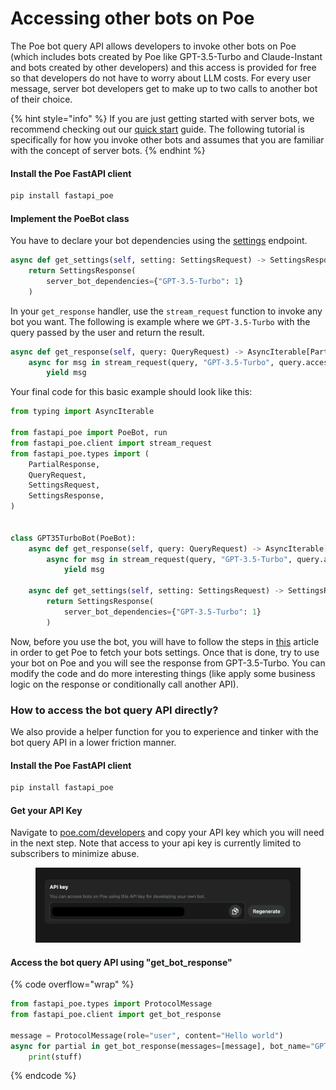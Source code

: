 # Accessing other bots on Poe

The Poe bot query API allows developers to invoke other bots on Poe (which includes bots created by Poe like GPT-3.5-Turbo and Claude-Instant and bots created by other developers) and this access is provided for free so that developers do not have to worry about LLM costs. For every user message, server bot developers get to make up to two calls to another bot of their choice.

{% hint style="info" %}
If you are just getting started with server bots, we recommend checking out our [quick start](quick-start.md) guide. The following tutorial is specifically for how you invoke other bots and assumes that you are familiar with the concept of server bots.
{% endhint %}

#### Install the Poe FastAPI client

```bash
pip install fastapi_poe
```

#### Implement the PoeBot class&#x20;

You have to declare your bot dependencies using the [settings](poe-protocol-specification/requests/settings.md) endpoint.&#x20;

```python
async def get_settings(self, setting: SettingsRequest) -> SettingsResponse:
    return SettingsResponse(
        server_bot_dependencies={"GPT-3.5-Turbo": 1}
    )
```

In your `get_response` handler, use the `stream_request` function to invoke any bot you want. The following is example where we `GPT-3.5-Turbo` with the query passed by the user and return the result.

```python
async def get_response(self, query: QueryRequest) -> AsyncIterable[PartialResponse]:
    async for msg in stream_request(query, "GPT-3.5-Turbo", query.access_key):
        yield msg
```

Your final code for this basic example should look like this:

```python
from typing import AsyncIterable

from fastapi_poe import PoeBot, run
from fastapi_poe.client import stream_request
from fastapi_poe.types import (
    PartialResponse,
    QueryRequest,
    SettingsRequest,
    SettingsResponse,
)


class GPT35TurboBot(PoeBot):
    async def get_response(self, query: QueryRequest) -> AsyncIterable[PartialResponse]:
        async for msg in stream_request(query, "GPT-3.5-Turbo", query.access_key):
            yield msg

    async def get_settings(self, setting: SettingsRequest) -> SettingsResponse:
        return SettingsResponse(
            server_bot_dependencies={"GPT-3.5-Turbo": 1}
        )
```

Now, before you use the bot, you will have to follow the steps in [this](updating-bot-settings.md) article in order to get Poe to fetch your bots settings. Once that is done, try to use your bot on Poe and you will see the response from GPT-3.5-Turbo. You can modify the code and do more interesting things (like apply some business logic on the response or conditionally call another API).

### How to access the bot query API directly?

We also provide a helper function for you to experience and tinker with the bot query API in a lower friction manner.&#x20;

#### Install the Poe FastAPI client

```bash
pip install fastapi_poe
```

#### Get your API Key

Navigate to [poe.com/developers](https://poe.com/developers) and copy your API key which you will need in the next step. Note that access to your api key is currently limited to subscribers to minimize abuse.

<figure><img src="../.gitbook/assets/image (15).png" alt=""><figcaption></figcaption></figure>

#### Access the bot query API using "get\_bot\_response"

{% code overflow="wrap" %}
```python
from fastapi_poe.types import ProtocolMessage
from fastapi_poe.client import get_bot_response

message = ProtocolMessage(role="user", content="Hello world")
async for partial in get_bot_response(messages=[message], bot_name="GPT-3.5-Turbo", api_key=<api_key>): 
    print(stuff)
```
{% endcode %}
